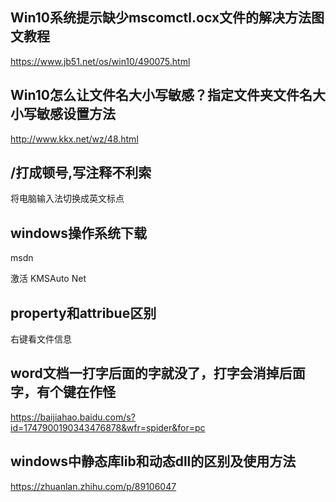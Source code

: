 ## Win10系统提示缺少mscomctl.ocx文件的解决方法图文教程

https://www.jb51.net/os/win10/490075.html

## Win10怎么让文件名大小写敏感？指定文件夹文件名大小写敏感设置方法

http://www.kkx.net/wz/48.html

## /打成顿号,写注释不利索

将电脑输入法切换成英文标点

## windows操作系统下载

msdn

激活 KMSAuto Net

## property和attribue区别

右键看文件信息

## word文档一打字后面的字就没了，打字会消掉后面字，有个键在作怪

https://baijiahao.baidu.com/s?id=1747900190343476878&wfr=spider&for=pc

## windows中静态库lib和动态dll的区别及使用方法

https://zhuanlan.zhihu.com/p/89106047